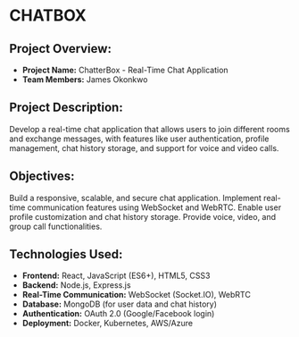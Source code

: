 # CHATBOX

## Project Overview:
- **Project Name:** ChatterBox - Real-Time Chat Application
- **Team Members:** James Okonkwo

## Project Description:
Develop a real-time chat application that allows users to join different rooms and exchange messages, with features like user authentication, profile management, chat history storage, and support for voice and video calls.

## Objectives:
Build a responsive, scalable, and secure chat application.
Implement real-time communication features using WebSocket and WebRTC.
Enable user profile customization and chat history storage.
Provide voice, video, and group call functionalities.

## Technologies Used:
- **Frontend:** React, JavaScript (ES6+), HTML5, CSS3
- **Backend:** Node.js, Express.js
- **Real-Time Communication:** WebSocket (Socket.IO), WebRTC
- **Database:** MongoDB (for user data and chat history)
- **Authentication:** OAuth 2.0 (Google/Facebook login)
- **Deployment:** Docker, Kubernetes, AWS/Azure
